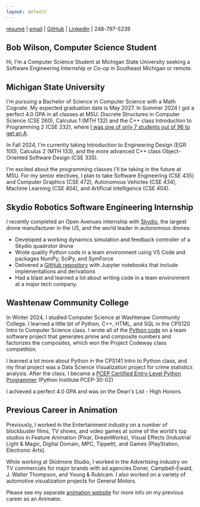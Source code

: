 ```yaml
---
layout: default
---
```


<a href="https://bobgwilson.github.io/bob-wilson-resume-computer-science.pdf" target="_blank">résumé</a> | [email](mailto:bobgwilson.cs@gmail.com) | <a href="https://github.com/bobgwilson/" target="_blank">GitHub</a> | <a href="https://www.linkedin.com/in/bobgwilson/" target="_blank">LinkedIn</a> | 248-797-5239 

## Bob Wilson, Computer Science Student
Hi, I'm a Computer Science Student at Michigan State University seeking a Software Engineering Internship or Co-op in Southeast Michigan or remote.

## Michigan State University
I'm pursuing a Bachelor of Science in Computer Science with a Math Cognate. My expected graduation date is May 2027. In Summer 2024 I got a perfect 4.0 GPA in all classes at MSU: Discrete Structures in Computer Science (CSE 260), Calculus 1 (MTH 132) and the C++ class Introduction to Programming 2 (CSE 232), where <a href="https://msugrades.com/courses/CSE_232/semesters#summer-2024" target="_blank">I was one of only 7 students out of 96 to get an A</a>.

In Fall 2024, I'm currently taking Introduction to Engineering Design (EGR 100), Calculus 2 (MTH 133), and the more advanced C++ class Object-Oriented Software Design (CSE 335).

I'm excited about the programming classes I'll be taking in the future at MSU. For my senior electives, I plan to take Software Engineering (CSE 435) and Computer Graphics (CSE 472), Autonomous Vehicles (CSE 434), Machine Learning (CSE 404), and Artificial Intelligence (CSE 404).

## Skydio Robotics Software Engineering Internship

I recently completed an Open Avenues internship with <a href="https://www.skydio.com/" target="_blank">Skydio</a>, the largest drone manufacturer in the US, and the world leader in autonomous drones:

* Developed a working dynamics simulation and feedback controller of a Skydio quadrotor drone
* Wrote quality Python code in a team environment using VS Code and packages NumPy, SciPy, and SymForce
* Delivered a <a href="https://github.com/bobgwilson/skydio-quadrotor/" target="_blank">GitHub repository</a> with Jupyter notebooks that include implementations and derivations
* Had a blast and learned a lot about writing code in a team environment at a major tech company.


## Washtenaw Community College
In Winter 2024, I studied Computer Science at Washtenaw Community College. I learned a little bit of Python, C++, HTML, and SQL in the CPS120 Intro to Computer Science class. I wrote all of the <a href="https://github.com/bobgwilson/prime-numbers/blob/main/prime_numbers.py" target="_blank">Python code</a> on a team software project that generates prime and composite numbers and factorizes the composites, which won the Project Codeway class competition.

I learned a lot more about Python in the CPS141 Intro to Python class, and my final project was a Data Science Visualization project for crime statistics analysis. After the class, I became a <a href="https://verify.openedg.org/?id=WLFT.A1TC.sJXu" target="_blank">PCEP Certified Entry-Level Python Programmer</a> (Python Institute PCEP-30-02)


I achieved a perfect 4.0 GPA and was on the Dean's List - High Honors.


## Previous Career in Animation

Previously, I worked in the Entertainment industry on a number of blockbuster films, TV shows, and video games at some of the world’s top studios in Feature Animation (Pixar, DreamWorks), Visual Effects (Industrial Light & Magic, Digital Domain, MPC, Tippett), and Games (PlayStation, Electronic Arts).

While working at Skidmore Studio, I worked in the Advertising industry on TV commercials for major brands with ad agencies Doner, Campbell-Ewald, J. Walter Thompson, and Young & Rubicam. I also worked on a variety of automotive visualization projects for General Motors.

Please see my separate <a href="http://www.bobwilsonanimation.com/" target="_blank">animation website</a> for more info on my previous career as an Animator.

